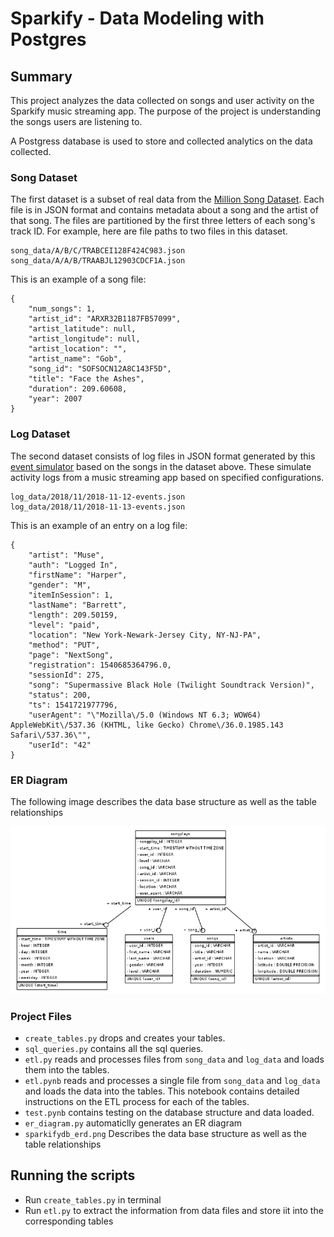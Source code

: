 
# Sparkify - Data Modeling with Postgres

## Summary

This project analyzes the data collected on songs and user activity on the Sparkify music streaming app. The purpose of the project is understanding the songs users are listening to.

A Postgress database is used to store and collected analytics on the data collected.

### Song Dataset

The first dataset is a subset of real data from the [Million Song Dataset](http://millionsongdataset.com/). Each file is in JSON format and contains metadata about a song and the artist of that song. The files are partitioned by the first three letters of each song's track ID. For example, here are file paths to two files in this dataset.

```
song_data/A/B/C/TRABCEI128F424C983.json
song_data/A/A/B/TRAABJL12903CDCF1A.json
```

This is an example of a song file:

```
{
    "num_songs": 1, 
    "artist_id": "ARXR32B1187FB57099", 
    "artist_latitude": null, 
    "artist_longitude": null, 
    "artist_location": "", 
    "artist_name": "Gob", 
    "song_id": "SOFSOCN12A8C143F5D", 
    "title": "Face the Ashes", 
    "duration": 209.60608, 
    "year": 2007
}
```

### Log Dataset
The second dataset consists of log files in JSON format generated by this [event simulator](https://github.com/Interana/eventsim) based on the songs in the dataset above. These simulate activity logs from a music streaming app based on specified configurations.

```
log_data/2018/11/2018-11-12-events.json
log_data/2018/11/2018-11-13-events.json
```

This is an example of an entry on a log file:
```
{
    "artist": "Muse",
    "auth": "Logged In",
    "firstName": "Harper",
    "gender": "M",
    "itemInSession": 1,
    "lastName": "Barrett",
    "length": 209.50159,
    "level": "paid",
    "location": "New York-Newark-Jersey City, NY-NJ-PA",
    "method": "PUT",
    "page": "NextSong",
    "registration": 1540685364796.0,
    "sessionId": 275,
    "song": "Supermassive Black Hole (Twilight Soundtrack Version)",
    "status": 200,
    "ts": 1541721977796,
    "userAgent": "\"Mozilla\/5.0 (Windows NT 6.3; WOW64) AppleWebKit\/537.36 (KHTML, like Gecko) Chrome\/36.0.1985.143 Safari\/537.36\"",
    "userId": "42"
}
```

### ER Diagram

The following image describes the data base structure as well as the table relationships

![alt text](sparkifydb_erd.png "Title")

### Project Files

- `create_tables.py` drops and creates your tables.
- `sql_queries.py` contains all the sql queries.
- `etl.py` reads and processes files from `song_data` and `log_data` and loads them into the tables.
- `etl.pynb` reads and processes a single file from `song_data` and `log_data` and loads the data into the tables. This notebook contains detailed instructions on the ETL process for each of the tables.
- `test.pynb` contains testing on the database structure and data loaded.
- `er_diagram.py` automaticlly generates an ER diagram
- `sparkifydb_erd.png` Describes the data base structure as well as the table relationships

## Running the scripts

- Run `create_tables.py` in terminal
- Run `etl.py` to extract the information from data files and store iit into the corresponding tables